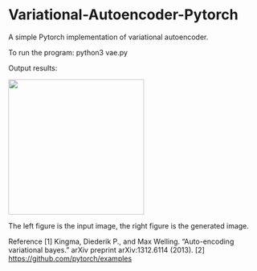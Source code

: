 # Variational-Autoencoder-Pytorch

A simple Pytorch implementation of variational autoencoder.

To run the program:
  python3 vae.py

Output results:

<img src = "https://github.com/IouJenLiu/Variational-Autoencoder-Pytorch/figure_1.png" width="270">

The left figure is the input image, the right figure is the generated image.


Reference
[1] Kingma, Diederik P., and Max Welling. “Auto-encoding variational bayes.” arXiv preprint arXiv:1312.6114 (2013).
[2] https://github.com/pytorch/examples
